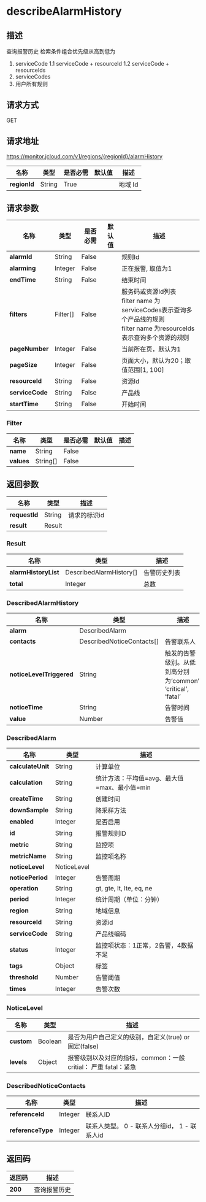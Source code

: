 # describeAlarmHistory


## 描述
查询报警历史
检索条件组合优先级从高到低为
1. serviceCode
1.1 serviceCode + resourceId
1.2 serviceCode + resourceIds
2. serviceCodes
3. 用户所有规则

## 请求方式
GET

## 请求地址
https://monitor.jcloud.com/v1/regions/{regionId}/alarmHistory

|名称|类型|是否必需|默认值|描述|
|---|---|---|---|---|
|**regionId**|String|True| |地域 Id|

## 请求参数
|名称|类型|是否必需|默认值|描述|
|---|---|---|---|---|
|**alarmId**|String|False| |规则Id|
|**alarming**|Integer|False| |正在报警, 取值为1|
|**endTime**|String|False| |结束时间|
|**filters**|Filter[]|False| |服务码或资源Id列表<br>filter name 为serviceCodes表示查询多个产品线的规则<br>filter name 为resourceIds表示查询多个资源的规则|
|**pageNumber**|Integer|False| |当前所在页，默认为1|
|**pageSize**|Integer|False| |页面大小，默认为20；取值范围[1, 100]|
|**resourceId**|String|False| |资源Id|
|**serviceCode**|String|False| |产品线|
|**startTime**|String|False| |开始时间|

### Filter
|名称|类型|是否必需|默认值|描述|
|---|---|---|---|---|
|**name**|String|False| | |
|**values**|String[]|False| | |

## 返回参数
|名称|类型|描述|
|---|---|---|
|**requestId**|String|请求的标识id|
|**result**|Result| |

### Result
|名称|类型|描述|
|---|---|---|
|**alarmHistoryList**|DescribedAlarmHistory[]|告警历史列表|
|**total**|Integer|总数|
### DescribedAlarmHistory
|名称|类型|描述|
|---|---|---|
|**alarm**|DescribedAlarm| |
|**contacts**|DescribedNoticeContacts[]|告警联系人|
|**noticeLevelTriggered**|String|触发的告警级别。从低到高分别为‘common’, ‘critical’, ‘fatal’|
|**noticeTime**|String|告警时间|
|**value**|Number|告警值|
### DescribedAlarm
|名称|类型|描述|
|---|---|---|
|**calculateUnit**|String|计算单位|
|**calculation**|String|统计方法：平均值=avg、最大值=max、最小值=min|
|**createTime**|String|创建时间|
|**downSample**|String|降采样方法|
|**enabled**|Integer|是否启用|
|**id**|String|报警规则ID|
|**metric**|String|监控项|
|**metricName**|String|监控项名称|
|**noticeLevel**|NoticeLevel| |
|**noticePeriod**|Integer|告警周期|
|**operation**|String|gt, gte, lt, lte, eq, ne|
|**period**|Integer|统计周期（单位：分钟）|
|**region**|String|地域信息|
|**resourceId**|String|资源id|
|**serviceCode**|String|产品线编码|
|**status**|Integer|监控项状态：1正常，2告警，4数据不足|
|**tags**|Object|标签|
|**threshold**|Number|告警阈值|
|**times**|Integer|告警次数|
### NoticeLevel
|名称|类型|描述|
|---|---|---|
|**custom**|Boolean|是否为用户自己定义的级别，自定义(true) or 固定(false)|
|**levels**|Object|报警级别以及对应的指标，common：一般 critial： 严重 fatal：紧急|
### DescribedNoticeContacts
|名称|类型|描述|
|---|---|---|
|**referenceId**|Integer|联系人ID|
|**referenceType**|Integer|联系人类型。 0 - 联系人分组id， 1 - 联系人id|

## 返回码
|返回码|描述|
|---|---|
|**200**|查询报警历史|
